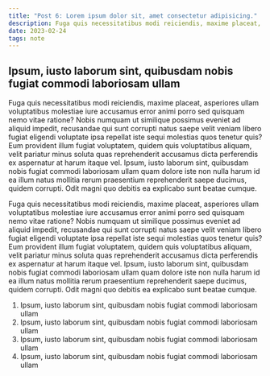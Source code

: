 ```yaml
---
title: "Post 6: Lorem ipsum dolor sit, amet consectetur adipisicing."
description: Fuga quis necessitatibus modi reiciendis, maxime placeat, asperiores ullam voluptatibus molestiae iure accusamus error animi porro sed quisquam nemo vitae ratione? Nobis numquam ut similique possimus eveniet ad aliquid
date: 2023-02-24
tags: note
---
```


## Ipsum, iusto laborum sint, quibusdam nobis fugiat commodi laboriosam ullam
Fuga quis necessitatibus modi reiciendis, maxime placeat, asperiores ullam voluptatibus molestiae iure accusamus error animi porro sed quisquam nemo vitae ratione? Nobis numquam ut similique possimus eveniet ad aliquid impedit, recusandae qui sunt corrupti natus saepe velit veniam libero fugiat eligendi voluptate ipsa repellat iste sequi molestias quos tenetur quis? Eum provident illum fugiat voluptatem, quidem quis voluptatibus aliquam, velit pariatur minus soluta quas reprehenderit accusamus dicta perferendis ex aspernatur at harum itaque vel. Ipsum, iusto laborum sint, quibusdam nobis fugiat commodi laboriosam ullam quam dolore iste non nulla harum id ea illum natus mollitia rerum praesentium reprehenderit saepe ducimus, quidem corrupti. Odit magni quo debitis ea explicabo sunt beatae cumque.

Fuga quis necessitatibus modi reiciendis, maxime placeat, asperiores ullam voluptatibus molestiae iure accusamus error animi porro sed quisquam nemo vitae ratione? Nobis numquam ut similique possimus eveniet ad aliquid impedit, recusandae qui sunt corrupti natus saepe velit veniam libero fugiat eligendi voluptate ipsa repellat iste sequi molestias quos tenetur quis? Eum provident illum fugiat voluptatem, quidem quis voluptatibus aliquam, velit pariatur minus soluta quas reprehenderit accusamus dicta perferendis ex aspernatur at harum itaque vel. Ipsum, iusto laborum sint, quibusdam nobis fugiat commodi laboriosam ullam quam dolore iste non nulla harum id ea illum natus mollitia rerum praesentium reprehenderit saepe ducimus, quidem corrupti. Odit magni quo debitis ea explicabo sunt beatae cumque.

1. Ipsum, iusto laborum sint, quibusdam nobis fugiat commodi laboriosam ullam
2. Ipsum, iusto laborum sint, quibusdam nobis fugiat commodi laboriosam ullam
3. Ipsum, iusto laborum sint, quibusdam nobis fugiat commodi laboriosam ullam
4. Ipsum, iusto laborum sint, quibusdam nobis fugiat commodi laboriosam ullam
